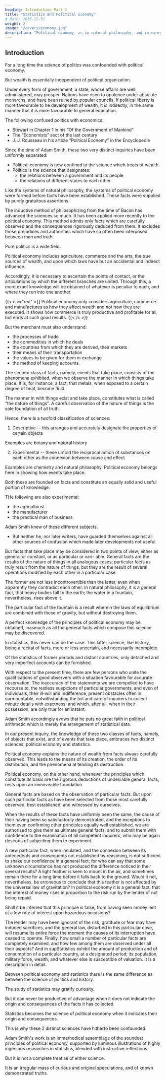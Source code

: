```yaml
---
heading: Introduction Part 1
title: "Statistics and Political Economy"
# date: 2015-12-31
weight: 2
image: "/covers/economy.jpg"
description: "Political economy, as in natural philosophy, and in every other study, systems have been formed before facts have been established; the place of the latter being supplied by purely gratuitous assertions"
---
```


<!-- ### The Production, Distribution, and Consumption of Wealth

Jean-Baptiste Say -->

## Introduction

<!-- A science only advances with certainty, when the plan of inquiry and the object of our researches have beet! clearly defined; otherwise a small number of truths are loosely laid hold of, without their connexion being perceived, and numerous errors, without being enabled to detect their fallacy. -->

For a long time the science of politics<!-- , in strictness limited to the investigation of the principles which lay the foundation of the social order, --> was confounded with political economy. <!-- , which unfolds the manner in which wealth is produced, distributed, and consumed. --> 

But wealth is essentially independent of political organization. 

Under every form of government, a state, whose affairs are well administered, may prosper. Nations have risen to opulence under absolute monarchs, and have been ruined by popular councils. If political liberty is more favourable to he development of wealth, it is indirectly, in the same manner that it is more favourable to general education.

<!-- The preliminary discourse has been translated by the American editor, and in his editions of the work restored to its place.
The editor must confess that he is at a loss to account for the omission by the English translator of so material a part of the
author’s treatise as this introduction to his whole inquiry. In itself it is a performance of uncommon merit, has immediate
reference to, and sheds much light over, the general views unfolded in the body of the work. The nature and object of
the science of political economy, the only certain method of conducting any of our inquiries in it with success, and the
causes which have hitherto so much retarded its advancement, In confounding in the same researches the essential elements
of good government with the principles on which the growth of wealth, either public or private, depends, it is by no means
surprising that authors should have involved these subjects in obscurity, instead of elucidating them. 
 -->

The following confused politics with economics:
- Stewart in Chapter 1 in his “Of the Government of Mankind”
- The “Economists” sect of the last century
- J. J. Rousseau in his article “Political Economy” in the Encyclopedie


Since the time of Adam Smith, these two very distinct inquiries have been uniformly separated:
- Political economy is now confined to the science which treats of wealth.
- Politics is the science that designates:
  - the relations between a government and its people
  - the relations of different states to each other.

Like the systems of natural philosophy, the systems of political economy were formed before facts have been established. These facts were supplied by purely gratuitous assertions. 

The inductive method of philosophizing from the time of Bacon has advanced the sciences so much.  It has been applied more recently to the political economy. This method admits only facts which are carefully observed and the consequences rigorously deduced from them. It excludes those prejudices and authorities which have so often been interposed between man and truth.

<!-- But, is the whole extent of the meaning of the term, facts, so often made use of, perfectly understood?
The wide range taken into the field of  -->

Pure politics is a wide field. 

Political economy includes agriculture, commerce and the arts, the true sources of wealth, and upon which laws have but an accidental and indirect influence. <!-- Thence what interminable digressions! If, for example, commerce constitutes a branch of political economy,
all the various kinds of commerce form a part; and as a consequence, maritime commerce, navigation, geography —
where shall we stop? All human knowledge is connected. -->

Accordingly, it is necessary to ascertain the points of contact, or the articulations by which the different branches are united. Through this, a more exact knowledge will be obtained of whatever is peculiar to each, and where they run into one another.

<!-- It appears to me, that this word at once designates objects that exist, and events that take place; thus presenting two classes of facts= it is, for example, one fact, that such an object exists; another fact, that such an event takes place in such a manner. 

Objects that exist, in order to serve as the basis of certain reasoning, must be seen exactly as they are, under
every point of view, with all their qualities. Otherwise, whilst supposing ourselves to be reasoning respecting the same thing, we may, under the same name, be treating of two different things. -->


{{< c v="red" >}}
Political economy only considers agriculture, commerce and manufactures as how they affect wealth and not how they are executed. It shows how commerce is truly productive and profitable for all, but ends at such good results.
{{< /c >}}

<!-- , where whatever is gained by one is lost by another, and where it is profitable to all; it also teaches us to appreciate its several processes, but simply in their results, at which it stops.  -->

But the merchant must also understand:
- the processes of trade
- the commodities in which he deals
- the countries from which they are derived, their markets
- their means of their transportation
- the values to be given for them in exchange
- the method of keeping accounts.

The second class of facts, namely, events that take place, consists of the phenomena exhibited, when we observe the manner in which things take place. It is, for instance, a fact, that metals, when exposed to a certain degree of heat, become fluid. 

The manner in with things exist and take place, constitutes what is called "the nature of things". A careful observation of the nature of things is the sole foundation of all truth.

Hence, there is a twofold classification of sciences:

1. Descriptive -- this arranges and accurately designate the properties of certain objects

Examples are botany and natural history

2. Experimental -- these unfold the reciprocal action of substances on each other as the connexion between cause and effect

Examples are chemistry and natural philosophy. Political economy belongs here in showing how events take place.

Both these are founded on facts and constitute an equally solid and useful portion of knowledge. 

THe following are also experimental:
- the agriculturist
- the manufacturer
- the practical man of business

<!-- to acquire a thorough knowledge of the causes and consequences of each phenomenon, the study of political economy is essentially necessary to them all. To become expert in his particular pursuit, each one must add thereto a knowledge of its processes.  -->

Adam Smith knew of these different subjects. 
- But neither he, nor later writers, have guarded themselves against all other sources of confusion which made later developments not useful. 

<!-- , here important to be
noticed, inasmuch as the developments resulting from it, may not be altogether unuseful in the progress of knowledge in general, as well as in the prosecution of our own particular inquiry. -->

But facts that take place may be considered in two points of view; either as general or constant, or as particular or vari-
able. General facts are the results of the nature of things in all analogous cases; particular facts as truly result from the nature of things, but they are the result of several operations modified by each other in a particular case. 

The former are not less incontrovertible than the latter, even when apparently they contradict each other. In natural philosophy, it is a general fact, that heavy bodies fall to the earth; the water in a fountain, nevertheless, rises above it. 

The particular fact of the fountain is a result wherein the laws of equilibrium are combined with those of gravity, but without destroying them.

A perfect knowledge of the principles of political economy may be obtained, inasmuch as all the general facts which compose this science may be discovered. 

In statistics, this never can be the case. This latter science, like history, being a recital of facts, more or less uncertain, and necessarily incomplete.

Of the statistics of former periods and distant countries, only detached and very imperfect accounts can be furnished. 

With respect to the present time, there are few persons who unite the qualifications of good observers with a situation favourable for accurate observation. The inaccuracy of the statements we are compelled to have recourse to, the restless suspicions of particular governments, and even of individuals, their ill-will and indifference, present obstacles often in surmountable, notwithstanding the toil and care of inquirers to collect minute details with exactness; and which. after all, when in their possession, are only true for an instant. 

Adam Smith accordingly avows that he puts no great faith in political arithmetic which is merely the arrangement of statistical data.

In our present inquiry, the knowledge of these two classes of facts, namely, of objects that exist, and of events that take
place, embraces two distinct sciences, political economy and statistics.

Political economy explains the nature of wealth from facts always carefully observed. This leads to the means of its creation, the order of its distribution, and the phenomena at tending its destruction. 

<!-- It is, in other words, an exposition of the general facts observed in relation to this subject. With respect to
wealth, it is a knowledge of effects and of their causes. It
shows what facts are constantly conjoined with; so that one is
always the sequence of the other. But it does not resort for
any further explanations to hypothesis= from the nature of
particular events their concatenations must be perceived; the
science must conduct us from one link to another, so that
every intelligent understanding may clearly comprehend in
what manner the chain is united. It is this which constitutes
the excellence of the modern method of philosophizing. -->

Political economy, on the other hand, whenever the principles which constitute its basis are the rigorous deductions of undeniable general facts, rests upon an immoveable foundation.

General facts are based on the observation of particular facts. But upon such particular facts as have been
selected from those most carefully observed, best established, and witnessed by ourselves. 

When the results of these facts
have uniformly been the same, the cause of their having been so satisfactorily demonstrated, and the exceptions to them
even confirming other principles equally well established, we are authorised to give them as ultimate general facts, and to
submit them with confidence to the examination of all competent inquirers, who may be again desirous of subjecting
them to experiment. 

A new particular fact, when insulated, and the connexion between its antecedents and consequents
not established by reasoning, is not sufficient to shake our confidence in a general fact; for who can say that some unknown circumstance has not produced the difference noticed in their several results? A light feather is seen to mount in the air, and sometimes remain there for a long time before it falls back to the ground. Would it not, nevertheless, be erroneous to conclude that this feather is not affected by the universal law of gravitation? In political economy it is a general fact, that the interest of money rises in proportion to the risk run by the lender of not being repaid. 

Shall it be inferred that this principle is false, from having seen money lent at a low rate of interest upon hazardous occasions? 

The lender may have been ignorant of the risk, gratitude or fear may have induced  sacrifices, and the general law, disturbed in this particular case, will resume its entire force the moment the causes of its interruption have ceased to operate. Finally, how small a number of particular facts are completely examined, and how few among them are observed under all their aspects? And in supStatistics exhibit the amount of production and of consumption of a particular country, at a designated period; its population, military force, wealth, and whatever else is susceptible of valuation. It is a description in detail.

Between political economy and statistics there is the same difference as between the science of politics and history.

The study of statistics may gratify curiosity. 

But it can never be productive of advantage when it does not indicate the origin and consequences of the facts it has collected. 

Statistics becomes the science of political economy when it indicates their origin and consequences. 

This is why these 2 distinct sciences have hitherto been confounded. 

Adam Smith's work is an immethodical assemblage of the soundest principles of political economy, supported by luminous illustrations of highly ingenious researches in statistics, blended with instructive reflections.

But it is not a complete treatise of either science. 

It is an irregular mass of curious and original speculations, and of known demonstrated truths.
